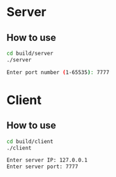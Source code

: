 # Server
## How to use
```bash
cd build/server
./server

Enter port number (1-65535): 7777
```

# Client
## How to use
```bash
cd build/client
./client

Enter server IP: 127.0.0.1
Enter server port: 7777
```
